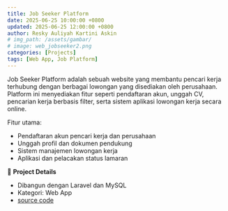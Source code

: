 ```yaml
---
title: Job Seeker Platform
date: 2025-06-25 10:00:00 +0800
updated: 2025-06-25 12:00:00 +0800
author: Resky Auliyah Kartini Askin
# img_path: /assets/gambar/
# image: web_jobseeker2.png
categories: [Projects]
tags: [Web App, Job Platform]
---
```


Job Seeker Platform adalah sebuah website yang membantu pencari kerja terhubung dengan berbagai lowongan yang disediakan oleh perusahaan. Platform ini menyediakan fitur seperti pendaftaran akun, unggah CV, pencarian kerja berbasis filter, serta sistem aplikasi lowongan kerja secara online.

Fitur utama:
- Pendaftaran akun pencari kerja dan perusahaan
- Unggah profil dan dokumen pendukung
- Sistem manajemen lowongan kerja
- Aplikasi dan pelacakan status lamaran

🔗 **Project Details**
- Dibangun dengan Laravel dan MySQL
- Kategori: Web App
- [source code](https://github.com/reskyauliyahka/Project_JobSeeker)
